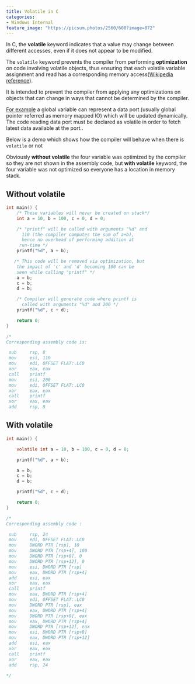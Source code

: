 ```yaml
---
title: Volatile in C
categories:
- Windows Internal
feature_image: "https://picsum.photos/2560/600?image=872"
---
```

<!-- more -->

In C, the **volatile** keyword indicates that a value may change between different accesses, even if it does not appear to be modified.

The `volatile` keyword prevents the compiler from performing **optimization** on code involving volatile objects, thus ensuring that each volatile variable assignment and read has a corresponding memory access\([Wikipedia reference](https://en.wikipedia.org/wiki/Volatile_%28computer_programming%29)\). 

It is intended to prevent the compiler from applying any optimizations on objects that can change in ways that cannot be determined by the compiler.

[For example](https://www.geeksforgeeks.org/understanding-volatile-qualifier-in-c/) a global variable can represent a data port \(usually global pointer referred as memory mapped IO\) which will be updated dynamically. The code reading data port must be declared as volatile in order to fetch latest data available at the port..

Below is a demo which shows how the compiler will behave when there is `volatile` or not

Obviously **without volatile** the four variable was optimized by the compiler so they are not shown in the assembly code, but **with volatile** keyword, the four variable was not optimized so everyone has a location in memory stack.


## Without volatile
```c
int main() {
    /* These variables will never be created on stack*/
    int a = 10, b = 100, c = 0, d = 0;

    /* "printf" will be called with arguments "%d" and
      110 (the compiler computes the sum of a+b),
      hence no overhead of performing addition at
     run-time */
    printf("%d", a + b);

   /* This code will be removed via optimization, but
    the impact of 'c' and 'd' becoming 100 can be
    seen while calling "printf" */
    a = b;
    c = b;
    d = b;

    /* Compiler will generate code where printf is
      called with arguments "%d" and 200 */
    printf("%d", c + d);

    return 0;
}

/* 
Corresponding assembly code is:

 sub     rsp, 8
 mov     esi, 110
 mov     edi, OFFSET FLAT:.LC0
 xor     eax, eax
 call    printf
 mov     esi, 200
 mov     edi, OFFSET FLAT:.LC0
 xor     eax, eax
 call    printf
 xor     eax, eax
 add     rsp, 8
```

## With volatile
```c
int main() {

    volatile int a = 10, b = 100, c = 0, d = 0;

    printf("%d", a + b);

    a = b;
    c = b;
    d = b;

    printf("%d", c + d);

    return 0;
}

/*
Corresponding assembly code :

 sub     rsp, 24
 mov     edi, OFFSET FLAT:.LC0
 mov     DWORD PTR [rsp], 10
 mov     DWORD PTR [rsp+4], 100
 mov     DWORD PTR [rsp+8], 0
 mov     DWORD PTR [rsp+12], 0
 mov     esi, DWORD PTR [rsp]
 mov     eax, DWORD PTR [rsp+4]
 add     esi, eax
 xor     eax, eax
 call    printf
 mov     eax, DWORD PTR [rsp+4]
 mov     edi, OFFSET FLAT:.LC0
 mov     DWORD PTR [rsp], eax
 mov     eax, DWORD PTR [rsp+4]
 mov     DWORD PTR [rsp+8], eax
 mov     eax, DWORD PTR [rsp+4]
 mov     DWORD PTR [rsp+12], eax
 mov     esi, DWORD PTR [rsp+8]
 mov     eax, DWORD PTR [rsp+12]
 add     esi, eax
 xor     eax, eax
 call    printf
 xor     eax, eax
 add     rsp, 24
 
*/
```





